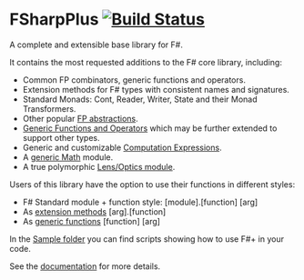 FSharpPlus [![Build Status](https://api.travis-ci.org/gusty/FSharpPlus.svg?branch=master)](https://travis-ci.org/gusty/FSharpPlus)
==========

A complete and extensible base library for F#.

It contains the most requested additions to the F# core library, including:

 - Common FP combinators, generic functions and operators.
 - Extension methods for F# types with consistent names and signatures.
 - Standard Monads: Cont, Reader, Writer, State and their Monad Transformers.
 - Other popular [FP abstractions](//gusty.github.io/FSharpPlus/abstractions.html).
 - [Generic Functions and Operators](//gusty.github.io/FSharpPlus/reference/fsharpplus-operators.html) which may be further extended to support other types.
 - Generic and customizable [Computation Expressions](//gusty.github.io/FSharpPlus/computation-expressions.html).
 - A [generic Math](//gusty.github.io/FSharpPlus/numerics.html) module.
 - A true polymorphic [Lens/Optics module](//gusty.github.io/FSharpPlus/tutorial.html#Lens).

Users of this library have the option to use their functions in different styles:
 - F# Standard module + function style: [module].[function] [arg]
 - As [extension methods](//gusty.github.io/FSharpPlus/extension-methods.html) [arg].[function]
 - As [generic functions](//gusty.github.io/FSharpPlus/generic-doc.html) [function] [arg]

In the [Sample folder](//github.com/gusty/FSharpPlus/tree/master/src/FSharpPlus/Samples) you can find scripts showing how to use F#+ in your code.

See the [documentation](//gusty.github.io/FSharpPlus) for more details.